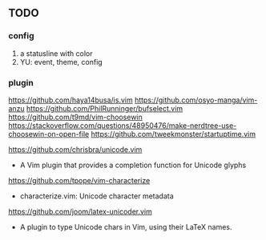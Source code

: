 ## TODO

### config

1. a statusline with color
2. YU: event, theme, config

### plugin

<https://github.com/haya14busa/is.vim>
<https://github.com/osyo-manga/vim-anzu>
<https://github.com/PhilRunninger/bufselect.vim>
<https://github.com/t9md/vim-choosewin>
<https://stackoverflow.com/questions/48950476/make-nerdtree-use-choosewin-on-open-file>
<https://github.com/tweekmonster/startuptime.vim>

<https://github.com/chrisbra/unicode.vim>

- A Vim plugin that provides a completion function for Unicode glyphs

<https://github.com/tpope/vim-characterize>

- characterize.vim: Unicode character metadata

<https://github.com/joom/latex-unicoder.vim>

- A plugin to type Unicode chars in Vim, using their LaTeX names.
